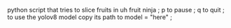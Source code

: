 python script that tries to slice fruits in uh fruit ninja ;
p to pause ;
q to quit ; 
to use the yolov8 model copy its path to model = "here" ;

